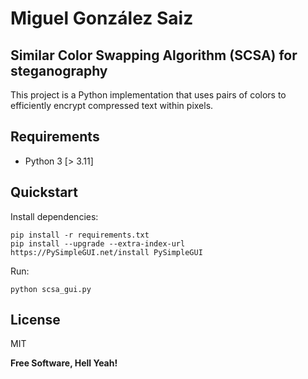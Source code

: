 # Miguel González Saiz
## Similar Color Swapping Algorithm (SCSA) for steganography

This project is a Python implementation that uses pairs of colors to efficiently encrypt compressed text within pixels.


## Requirements

* Python 3 [> 3.11]

## Quickstart


Install dependencies:

    pip install -r requirements.txt
	pip install --upgrade --extra-index-url https://PySimpleGUI.net/install PySimpleGUI

Run:

	python scsa_gui.py


## License
MIT

**Free Software, Hell Yeah!**
